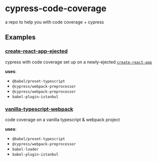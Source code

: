 # cypress-code-coverage
a repo to help you with code coverage + cypress



## Examples

### [create-react-app-ejected](https://github.com/Bkucera/cypress-code-coverage/tree/master/examples/create-react-app-ejected)
cypress with code coverage set up on a newly-ejected [`create-react-app`](https://github.com/facebook/create-react-app)

**uses**:

+  `@babel/preset-typescript`
+  `@cypress/webpack-preprocessor`
+  `@cypress/webpack-preprocessor`
+  `babel-plugin-istanbul`

### [vanilla-typescript-webpack](https://github.com/Bkucera/cypress-code-coverage/tree/master/examples/vanilla-typescript-webpack)
code coverage on a vanilla typescript & webpack project

**uses**:

+  `@babel/preset-typescript`
+  `@cypress/webpack-preprocessor`
+  `babel-loader`
+  `babel-plugin-istanbul`
